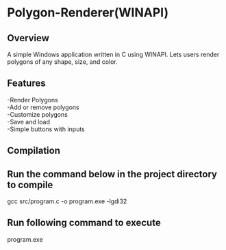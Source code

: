 # Polygon-Renderer(WINAPI)

Overview
--------

A simple Windows application written in C using WINAPI. Lets users render polygons of any shape, size, and color.


Features
--------

-Render Polygons  
-Add or remove polygons  
-Customize polygons  
-Save and load  
-Simple buttons with inputs  


Compilation
-----------

Run the command below in the project directory to compile
---------------------------------------------------------
gcc src/program.c -o program.exe -lgdi32

Run following command to execute
--------------------------------
program.exe

